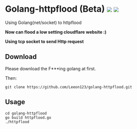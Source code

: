 # Golang-httpflood (Beta) ![](https://img.shields.io/badge/Version-0.5-brightgreen.svg) ![](https://img.shields.io/badge/license-MIT-blue.svg)
Using Golang(net/socket) to httpflood

**Now can flood a low setting cloudflare website :)**

**Using tcp socket to send Http request**

## Download
Please download the F***ing golang at first.

Then:

    git clone https://github.com/Leeon123/golang-httpflood.git

## Usage

    cd golang-httpflood
    go build httpflood.go
    ./httpflood 
